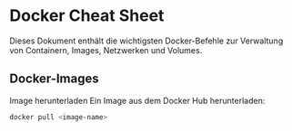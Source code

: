 # Docker Cheat Sheet

Dieses Dokument enthält die wichtigsten Docker-Befehle zur Verwaltung von Containern, Images, Netzwerken und Volumes.

## Docker-Images
Image herunterladen
Ein Image aus dem Docker Hub herunterladen:

```bash
docker pull <image-name>
```
